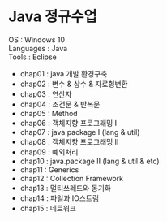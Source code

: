 # Java 정규수업   

OS : Windows 10   
Languages : Java   
Tools : Eclipse   

* chap01 : java 개발 환경구축   
* chap02 : 변수 & 상수 & 자료형변환   
* chap03 : 연산자   
* chap04 : 조건문 & 반복문   
* chap05 : Method   
* chap06 : 객체지향 프로그래밍 I   
* chap07 : java.package I (lang & util)   
* chap08 : 객체지향 프로그래밍 II   
* chap09 : 예외처리   
* chap10 : java.package II (lang & util & etc)   
* chap11 : Generics   
* chap12 : Collection Framework   
* chap13 : 멀티쓰레드와 동기화   
* chap14 : 파일과 IO스트림   
* chap15 : 네트워크   
